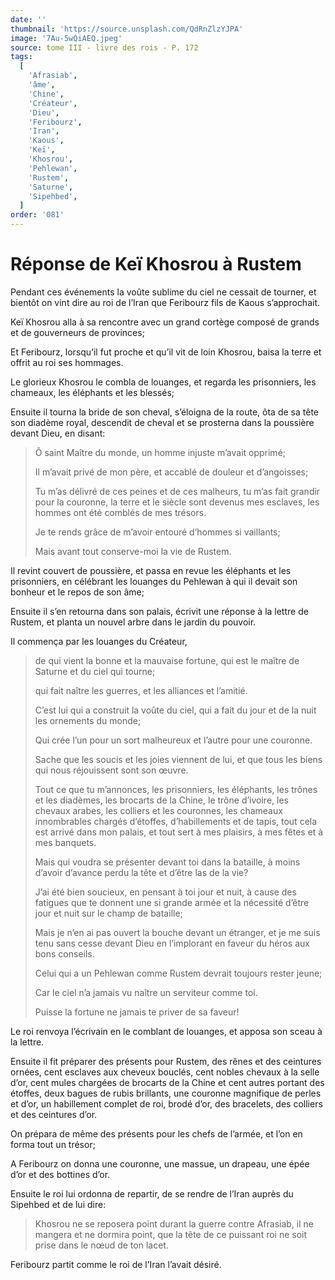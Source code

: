```yaml
---
date: ''
thumbnail: 'https://source.unsplash.com/QdRnZlzYJPA'
image: '7Au-5wQiAEQ.jpeg'
source: tome III - livre des rois - P. 172
tags:
  [
    'Afrasiab',
    'âme',
    'Chine',
    'Créateur',
    'Dieu',
    'Feribourz',
    'Iran',
    'Kaous',
    'Keï',
    'Khosrou',
    'Pehlewan',
    'Rustem',
    'Saturne',
    'Sipehbed',
  ]
order: '081'
---
```


# Réponse de Keï Khosrou à Rustem

Pendant ces événements la voûte sublime du ciel ne cessait de tourner, et bientôt on vint dire au roi de l’Iran que Feribourz fils de Kaous s’approchait.

Keï Khosrou alla à sa rencontre avec un grand cortège composé de grands et de gouverneurs de provinces;

Et Feribourz, lorsqu’il fut proche et qu’il vit de loin Khosrou, baisa la terre et offrit au roi ses hommages.

Le glorieux Khosrou le combla de louanges, et regarda les prisonniers, les chameaux, les éléphants et les blessés;

Ensuite il tourna la bride de son cheval, s’éloigna de la route, ôta de sa tête son diadème royal, descendit de cheval et se prosterna dans la poussière devant Dieu, en disant:

> Ô saint Maître du monde, un homme injuste m’avait opprimé;
>
> Il m’avait privé de mon père, et accablé de douleur et d’angoisses;
>
> Tu m’as délivré de ces peines et de ces malheurs, tu m’as fait grandir pour la couronne, la terre et le siècle sont devenus mes esclaves, les hommes ont été comblés de mes trésors.
>
> Je te rends grâce de m’avoir entouré d’hommes si vaillants;
>
> Mais avant tout conserve-moi la vie de Rustem.

Il revint couvert de poussière, et passa en revue les éléphants et les prisonniers, en célébrant les louanges du Pehlewan à qui il devait son bonheur et le repos de son âme;

Ensuite il s’en retourna dans son palais, écrivit une réponse à la lettre de Rustem, et planta un nouvel arbre dans le jardin du pouvoir.

Il commença par les louanges du Créateur,

> de qui vient la bonne et la mauvaise fortune, qui est le maître de Saturne et du ciel qui tourne;
>
> qui fait naître les guerres, et les alliances et l’amitié.
>
> C’est lui qui a construit la voûte du ciel, qui a fait du jour et de la nuit les ornements du monde;
>
> Qui crée l’un pour un sort malheureux et l’autre pour une couronne.
>
> Sache que les soucis et les joies viennent de lui, et que tous les biens qui nous réjouissent sont son œuvre.
>
> Tout ce que tu m’annonces, les prisonniers, les éléphants, les trônes et les diadèmes, les brocarts de la Chine, le trône d’ivoire, les chevaux arabes, les colliers et les couronnes, les chameaux innombrables chargés d’étoffes, d’habillements et de tapis, tout cela est arrivé dans mon palais, et tout sert à mes plaisirs, à mes fêtes et à mes banquets.
>
> Mais qui voudra se présenter devant toi dans la bataille, à moins d’avoir d’avance perdu la tête et d’être las de la vie?
>
> J’ai été bien soucieux, en pensant à toi jour et nuit, à cause des fatigues que te donnent une si grande armée et la nécessité d’être jour et nuit sur le champ de bataille;
>
> Mais je n’en ai pas ouvert la bouche devant un étranger, et je me suis tenu sans cesse devant Dieu en l’implorant en faveur du héros aux bons conseils.
>
> Celui qui a un Pehlewan comme Rustem devrait toujours rester jeune;
>
> Car le ciel n’a jamais vu naître un serviteur comme toi.
>
> Puisse la fortune ne jamais te priver de sa faveur!

Le roi renvoya l’écrivain en le comblant de louanges, et apposa son sceau à la lettre.

Ensuite il fit préparer des présents pour Rustem, des rênes et des ceintures ornées, cent esclaves aux cheveux bouclés, cent nobles chevaux à la selle d’or, cent mules chargées de brocarts de la Chine et cent autres portant des étoffes, deux bagues de rubis brillants, une couronne magnifique de perles et d’or, un habillement complet de roi, brodé d’or, des bracelets, des colliers et des ceintures d’or.

On prépara de même des présents pour les chefs de l’armée, et l’on en forma tout un trésor;

A Feribourz on donna une couronne, une massue, un drapeau, une épée d’or et des bottines d’or.

Ensuite le roi lui ordonna de repartir, de se rendre de l’Iran auprès du Sipehbed et de lui dire:

> Khosrou ne se reposera point durant la guerre contre Afrasiab, il ne mangera et ne dormira point, que la tête de ce puissant roi ne soit prise dans le nœud de ton lacet.

Feribourz partit comme le roi de l’Iran l’avait désiré.
